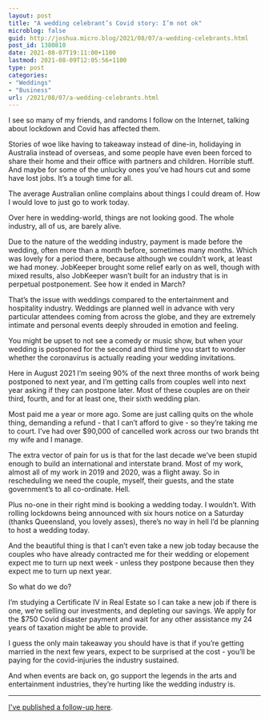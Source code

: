 ```yaml
---
layout: post
title: "A wedding celebrant’s Covid story: I’m not ok"
microblog: false
guid: http://joshua.micro.blog/2021/08/07/a-wedding-celebrants.html
post_id: 1380810
date: 2021-08-07T19:11:00+1100
lastmod: 2021-08-09T12:05:56+1100
type: post
categories:
- "Weddings"
- "Business"
url: /2021/08/07/a-wedding-celebrants.html
---
```

I see so many of my friends, and randoms I follow on the Internet, talking about lockdown and Covid has affected them.

Stories of woe like having to takeaway instead of dine-in, holidaying in Australia instead of overseas, and some people have even been forced to share their home and their office with partners and children. Horrible stuff. And maybe for some of the unlucky ones you’ve had hours cut and some have lost jobs. It’s a tough time for all.

The average Australian online complains about things I could dream of. How I would love to just go to work today.

Over here in wedding-world, things are not looking good. The whole industry, all of us, are barely alive.

Due to the nature of the wedding industry, payment is made before the wedding, often more than a month before, sometimes many months. Which was lovely for a period there, because although we couldn’t work, at least we had money. JobKeeper brought some relief early on as well, though with mixed results, also JobKeeper wasn’t built for an industry that is in perpetual postponement. See how it ended in March?

That’s the issue with weddings compared to the entertainment and hospitality industry. Weddings are planned well in advance with very particular attendees coming from across the globe, and they are extremely intimate and personal events deeply shrouded in emotion and feeling.

You might be upset to not see a comedy or music show, but when your wedding is postponed for the second and third time you start to wonder whether the coronavirus is actually reading your wedding invitations.

Here in August 2021 I’m seeing 90% of the next three months of work being postponed to next year, and I’m getting calls from couples well into next year asking if they can postpone later. Most of these couples are on their third, fourth, and for at least one, their sixth wedding plan.

Most paid me a year or more ago. Some are just calling quits on the whole thing, demanding a refund - that I can’t afford to give - so they’re taking me to court. I’ve had over $90,000 of cancelled work across our two brands tht my wife and I manage.

The extra vector of pain for us is that for the last decade we’ve been stupid enough to build an international and interstate brand. Most of my work, almost all of my work in 2019 and 2020, was a flight away. So in rescheduling we need the couple, myself, their guests, and the state government’s to all co-ordinate. Hell.

Plus no-one in their right mind is booking a wedding today. I wouldn’t. With rolling lockdowns being announced with six hours notice on a Saturday (thanks Queensland, you lovely asses), there’s no way in hell I’d be planning to host a wedding today.

And the beautiful thing is that I can’t even take a new job today because the couples who have already contracted me for their wedding or elopement expect me to turn up next week - unless they postpone because then they expect me to turn up next year.

So what do we do?

I’m studying a Certificate IV in Real Estate so I can take a new job if there is one, we’re selling our investments, and depleting our savings. We apply for the $750 Covid disaster payment and wait for any other assistance my 24 years of taxation might be able to provide.

I guess the only main takeaway you should have is that if you’re getting married in the next few years, expect to be surprised at the cost - you’ll be paying for the covid-injuries the industry sustained.

And when events are back on, go support the legends in the arts and entertainment industries, they’re hurting like the wedding industry is.

---

[I've published a follow-up here](https://joshwithers.blog/2021/08/07/followup-to-im.html).
